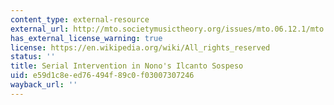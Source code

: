 ```yaml
---
content_type: external-resource
external_url: http://mto.societymusictheory.org/issues/mto.06.12.1/mto.06.12.1.guerrero_frames.html
has_external_license_warning: true
license: https://en.wikipedia.org/wiki/All_rights_reserved
status: ''
title: Serial Intervention in Nono's Ilcanto Sospeso
uid: e59d1c8e-ed76-494f-89c0-f03007307246
wayback_url: ''
---
```

